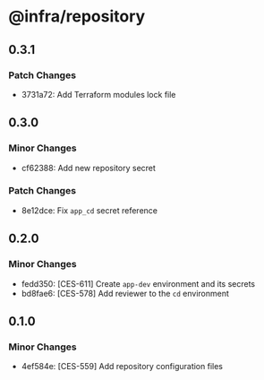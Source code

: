 # @infra/repository

## 0.3.1

### Patch Changes

- 3731a72: Add Terraform modules lock file

## 0.3.0

### Minor Changes

- cf62388: Add new repository secret

### Patch Changes

- 8e12dce: Fix `app_cd` secret reference

## 0.2.0

### Minor Changes

- fedd350: [CES-611] Create `app-dev` environment and its secrets
- bd8fae6: [CES-578] Add reviewer to the `cd` environment

## 0.1.0

### Minor Changes

- 4ef584e: [CES-559] Add repository configuration files
